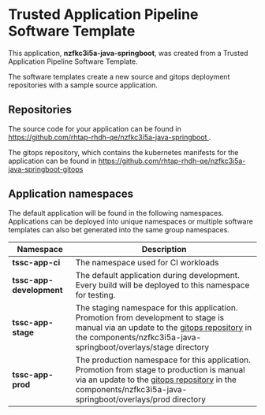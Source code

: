 # Trusted Application Pipeline Software Template

This application, **nzfkc3i5a-java-springboot**, was created from a Trusted Application Pipeline Software Template.

The software templates create a new source and gitops deployment repositories with a sample source application. 

## Repositories

The source code for your application can be found in [https://github.com/rhtap-rhdh-qe/nzfkc3i5a-java-springboot ](https://github.com/rhtap-rhdh-qe/nzfkc3i5a-java-springboot ).
 
The gitops repository, which contains the kubernetes manifests for the application can be found in 
[https://github.com/rhtap-rhdh-qe/nzfkc3i5a-java-springboot-gitops ](https://github.com/rhtap-rhdh-qe/nzfkc3i5a-java-springboot-gitops ) 

## Application namespaces 

The default application will be found in the following namespaces. Applications can be deployed into unique namespaces or multiple software templates can also bet generated into the same group namespaces.  

|  Namespace   |  Description   |  
| -------- | -------- |
| **tssc-app-ci** | The namespace used for CI workloads |
| **tssc-app-development** | The default application during development. Every build will be deployed to this namespace for testing. |
| **tssc-app-stage** | The staging namespace for this application. Promotion from development to stage is manual via an update to the [gitops repository](https://github.com/rhtap-rhdh-qe/nzfkc3i5a-java-springboot-gitops ) in the components/nzfkc3i5a-java-springboot/overlays/stage directory |
| **tssc-app-prod** | The production namespace for this application. Promotion from stage to production is manual via an update to the [gitops repository](https://github.com/rhtap-rhdh-qe/nzfkc3i5a-java-springboot-gitops ) in the components/nzfkc3i5a-java-springboot/overlays/prod directory |